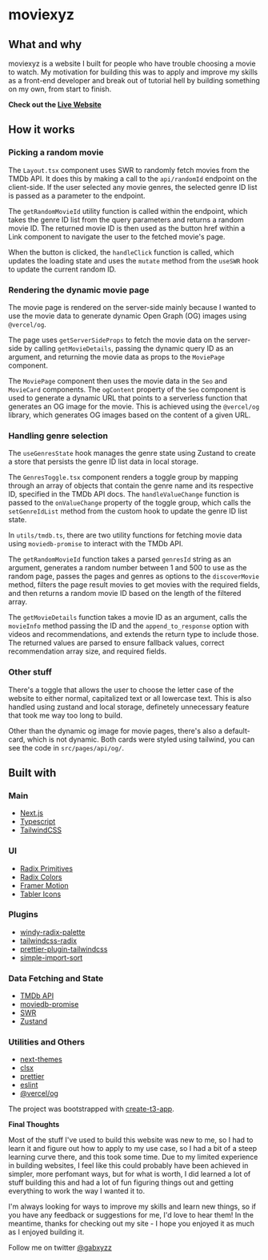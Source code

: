 # moviexyz

## What and why

moviexyz is a website I built for people who have trouble choosing a movie to watch. My motivation for building this was to apply and improve my skills as a front-end developer and break out of tutorial hell by building something on my own, from start to finish.

**Check out the [Live Website](https://moviexyz.vercel.app/)**

## How it works

### Picking a random movie

The `Layout.tsx` component uses SWR to randomly fetch movies from the TMDb API. It does this by making a call to the `api/randomId` endpoint on the client-side. If the user selected any movie genres, the selected genre ID list is passed as a parameter to the endpoint.

The `getRandomMovieId` utility function is called within the endpoint, which takes the genre ID list from the query parameters and returns a random movie ID. The returned movie ID is then used as the button href within a Link component to navigate the user to the fetched movie's page.

When the button is clicked, the `handleClick` function is called, which updates the loading state and uses the `mutate` method from the `useSWR` hook to update the current random ID.

### Rendering the dynamic movie page

The movie page is rendered on the server-side mainly because I wanted to use the movie data to generate dynamic Open Graph (OG) images using `@vercel/og`.

The page uses `getServerSideProps` to fetch the movie data on the server-side by calling `getMovieDetails`, passing the dynamic query ID as an argument, and returning the movie data as props to the `MoviePage` component.

The `MoviePage` component then uses the movie data in the `Seo` and `MovieCard` components. The `ogContent` property of the `Seo` component is used to generate a dynamic URL that points to a serverless function that generates an OG image for the movie. This is achieved using the `@vercel/og` library, which generates OG images based on the content of a given URL.

### Handling genre selection

The `useGenresState` hook manages the genre state using Zustand to create a store that persists the genre ID list data in local storage.

The `GenresToggle.tsx` component renders a toggle group by mapping through an array of objects that contain the genre name and its respective ID, specified in the TMDb API docs. The `handleValueChange` function is passed to the `onValueChange` property of the toggle group, which calls the `setGenreIdList` method from the custom hook to update the genre ID list state.

In `utils/tmdb.ts`, there are two utility functions for fetching movie data using `moviedb-promise` to interact with the TMDb API.

The `getRandomMovieId` function takes a parsed `genresId` string as an argument, generates a random number between 1 and 500 to use as the random page, passes the pages and genres as options to the `discoverMovie` method, filters the page result movies to get movies with the required fields, and then returns a random movie ID based on the length of the filtered array.

The `getMovieDetails` function takes a movie ID as an argument, calls the `movieInfo` method passing the ID and the `append_to_response` option with videos and recommendations, and extends the return type to include those. The returned values are parsed to ensure fallback values, correct recommendation array size, and required fields.

### Other stuff

There's a toggle that allows the user to choose the letter case of the website to either normal, capitalized text or all lowercase text. This is also handled using zustand and local storage, definetely unnecessary feature that took me way too long to build.

Other than the dynamic og image for movie pages, there's also a default-card, which is not dynamic. Both cards were styled using tailwind, you can see the code in `src/pages/api/og/`.

## Built with

### Main

- [Next.js](https://nextjs.org)
- [Typescript](https://www.typescriptlang.org)
- [TailwindCSS](https://tailwindcss.com/docs)

### UI

- [Radix Primitives](https://www.radix-ui.com)
- [Radix Colors](https://www.radix-ui.com/colors)
- [Framer Motion](https://www.framer.com/motion)
- [Tabler Icons](https://tabler-icons.io)

### Plugins

- [windy-radix-palette](https://github.com/brattonross/windy-radix-palette)
- [tailwindcss-radix](https://github.com/ecklf/tailwindcss-radix)
- [prettier-plugin-tailwindcss](https://github.com/tailwindlabs/prettier-plugin-tailwindcss)
- [simple-import-sort](https://github.com/lydell/eslint-plugin-simple-import-sort)

### Data Fetching and State

- [TMDb API](https://developers.themoviedb.org/3/getting-started/introduction)
- [moviedb-promise](https://github.com/grantholle/moviedb-promise)
- [SWR](https://swr.vercel.app)
- [Zustand](https://zustand-demo.pmnd.rs/)

### Utilities and Others

- [next-themes](https://github.com/pacocoursey/next-themes)
- [clsx](https://github.com/lukeed/clsx)
- [prettier](https://prettier.io)
- [eslint](https://eslint.org)
- [@vercel/og](https://vercel.com/docs/concepts/functions/edge-functions/og-image-generation)

The project was bootstrapped with [create-t3-app](https://create.t3.gg/).

**Final Thoughts**

Most of the stuff I've used to build this website was new to me, so I had to learn it and figure out how to apply to my use case, so I had a bit of a steep learning curve there, and this took some time. Due to my limited experience in building websites, I feel like this could probably have been achieved in simpler, more perfomant ways, but for what is worth, I did learned a lot of stuff building this and had a lot of fun figuring things out and getting everything to work the way I wanted it to.

I'm always looking for ways to improve my skills and learn new things, so if you have any feedback or suggestions for me, I'd love to hear them! In the meantime, thanks for checking out my site - I hope you enjoyed it as much as I enjoyed building it.

Follow me on twitter [@gabxyzz](https://twitter.com/gabxyzz)
